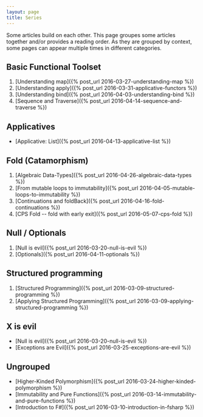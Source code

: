 ```yaml
---
layout: page
title: Series
---
```


Some articles build on each other. This page groupes some articles together and/or provides
a reading order. As they are grouped by context, some pages can appear multiple times
in different categories.

## Basic Functional Toolset
1. [Understanding map]({% post_url 2016-03-27-understanding-map %})
1. [Understanding apply]({% post_url 2016-03-31-applicative-functors %})
1. [Understanding bind]({% post_url 2016-04-03-understanding-bind %})
1. [Sequence and Traverse]({% post_url 2016-04-14-sequence-and-traverse %})

## Applicatives
* [Applicative: List]({% post_url 2016-04-13-applicative-list %})

## Fold (Catamorphism)
1. [Algebraic Data-Types]({% post_url 2016-04-26-algebraic-data-types %})
1. [From mutable loops to immutability]({% post_url 2016-04-05-mutable-loops-to-immutability %})
1. [Continuations and foldBack]({% post_url 2016-04-16-fold-continuations %})
1. [CPS Fold -- fold with early exit]({% post_url 2016-05-07-cps-fold %})

## Null / Optionals
1. [Null is evil]({% post_url 2016-03-20-null-is-evil %})
1. [Optionals]({% post_url 2016-04-11-optionals %}) 

## Structured programming
1. [Structured Programming]({% post_url 2016-03-09-structured-programming %})
1. [Applying Structured Programming]({% post_url 2016-03-09-applying-structured-programming %})

## X is evil
* [Null is evil]({% post_url 2016-03-20-null-is-evil %})
* [Exceptions are Evil]({% post_url 2016-03-25-exceptions-are-evil %}) 

## Ungrouped
* [Higher-Kinded Polymorphism]({% post_url 2016-03-24-higher-kinded-polymorphism %})
* [Immutability and Pure Functions]({% post_url 2016-03-14-immutability-and-pure-functions %})
* [Introduction to F#]({% post_url 2016-03-10-introduction-in-fsharp %})

